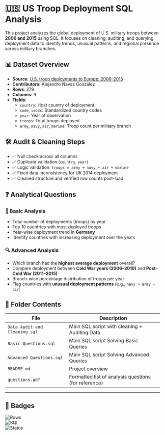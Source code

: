 # 🇺🇸 US Troop Deployment SQL Analysis

This project analyzes the global deployment of U.S. military troops between **2006 and 2015** using SQL. It focuses on cleaning, auditing, and querying deployment data to identify trends, unusual patterns, and regional presence across military branches.

## 📊 Dataset Overview

- **Source**: [U.S. troop deployments to Europe: 2006–2015](https://www.kaggle.com/datasets/iskk97/usa-troop-data-in-europe)  
- **Contributors**: Alejandro Navas González
- **Rows**: 279  
- **Columns**: 9  
- **Fields**:
  - `country`: Host country of deployment  
  - `code`, `iso3c`: Standardized country codes  
  - `year`: Year of observation  
  - `troops`: Total troops deployed  
  - `army`, `navy`, `air`, `marine`: Troop count per military branch  

## 🛠️ Audit & Cleaning Steps

- ✅ Null check across all columns  
- ✅ Duplicate validation (`country`, `year`)  
- ✅ Logic validation: `troops = army + navy + air + marine`  
- ✅ Fixed data inconsistency for UK 2014 deployment  
- ✅ Cleaned structure and verified row counts post-load  

## ❓ Analytical Questions

### 📍 Basic Analysis

- Total number of deployments (troops) by year  
- Top 10 countries with most deployed troops  
- Year-wise deployment trend in **Germany**  
- Identify countries with increasing deployment over the years  

### 🔍 Advanced Analysis

- Which branch had the **highest average deployment** overall?  
- Compare deployment between **Cold War years (2006–2010)** and **Post-Cold War (2011–2015)**  
- Branch-wise percentage distribution of troops per year  
- Flag countries with **unusual deployment patterns** (e.g., `navy > army + air`)  

## 📁 Folder Contents

| File | Description |
|------|-------------|
| `Data Audit and Cleaning.sql` | Main SQL script with cleaning + Auditing Data |
| `Basic Questions.sql` | Main SQL script Solving Basic Queries |
| `Advanced Questions.sql` | Main SQL script Solving Advanced Queries |
| `README.md` | Project overview |
| `questions.pdf` | Formatted list of analysis questions (for reference) |

---

## 📌 Badges

![Rows](https://img.shields.io/badge/Total%20Rows-279-blue)  
![SQL](https://img.shields.io/badge/Tech-SQL-informational)  
![Status](https://img.shields.io/badge/Status-Completed-success)
